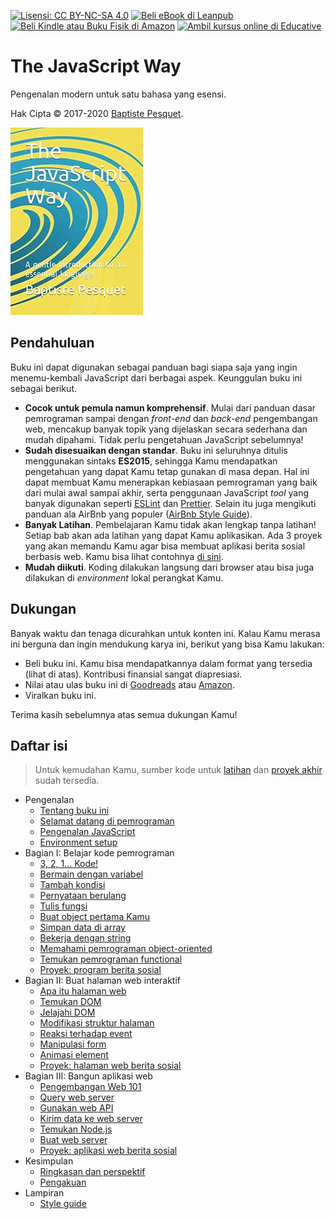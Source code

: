 [![Lisensi: CC BY-NC-SA 4.0](https://img.shields.io/badge/License-CC%20BY--NC--SA%204.0-blue.svg)](LICENSE)
[![Beli eBook di Leanpub](https://img.shields.io/badge/Buy-Leanpub-yellow.svg)](https://leanpub.com/thejsway)
[![Beli Kindle atau Buku Fisik di Amazon](https://img.shields.io/badge/Buy-Amazon-orange.svg)](https://www.amazon.com/dp/2956444611?ref_=pe_3052080_397514860)
[![Ambil kursus online di Educative](https://img.shields.io/badge/Buy-Educative-red.svg)](https://www.educative.io/courses/the-complete-javascript-course-build-a-real-world-app-from-scratch)

# The JavaScript Way

Pengenalan modern untuk satu bahasa yang esensi.

Hak Cipta © 2017-2020 [Baptiste Pesquet](http://bpesquet.fr).

[![Sampul Buku](cover.jpg)](https://www.amazon.com/dp/2956444611?ref_=pe_3052080_397514860)

## Pendahuluan

Buku ini dapat digunakan sebagai panduan bagi siapa saja yang ingin menemu-kembali JavaScript dari berbagai aspek. Keunggulan buku ini sebagai berikut.

* **Cocok untuk pemula namun komprehensif**. Mulai dari panduan dasar pemrograman sampai dengan *front-end* dan *back-end* pengembangan web, mencakup banyak topik yang dijelaskan secara sederhana dan mudah dipahami. Tidak perlu pengetahuan JavaScript sebelumnya!
* **Sudah disesuaikan dengan standar**. Buku ini seluruhnya ditulis menggunakan sintaks **ES2015**, sehingga Kamu mendapatkan pengetahuan yang dapat Kamu tetap gunakan di masa depan. Hal ini dapat membuat Kamu menerapkan kebiasaan pemrograman yang baik dari mulai awal sampai akhir, serta penggunaan JavaScript *tool* yang banyak digunakan seperti [ESLint](http://eslint.org) dan [Prettier](https://github.com/prettier/prettier). Selain itu juga mengikuti panduan ala AirBnb yang populer ([AirBnb Style Guide](https://github.com/airbnb/javascript)).
* **Banyak Latihan**. Pembelajaran Kamu tidak akan lengkap tanpa latihan! Setiap bab akan ada latihan yang dapat Kamu aplikasikan. Ada 3 proyek yang akan memandu Kamu agar bisa membuat aplikasi berita sosial berbasis web. Kamu bisa lihat contohnya [di sini](https://thejsway-publink.herokuapp.com).
* **Mudah diikuti**. Koding dilakukan langsung dari browser atau bisa juga dilakukan di *environment* lokal perangkat Kamu.

## Dukungan

Banyak waktu dan tenaga dicurahkan untuk konten ini. Kalau Kamu merasa ini berguna dan ingin mendukung karya ini, berikut yang bisa Kamu lakukan:

* Beli buku ini. Kamu bisa mendapatkannya dalam format yang tersedia (lihat di atas). Kontribusi finansial sangat diapresiasi.
* Nilai atau ulas buku ini di [Goodreads](https://www.goodreads.com/book/show/35875290-the-javascript-way-a-modern-introduction-to-an-essential-language?from_search=true) atau [Amazon](https://www.amazon.com/dp/2956444611?ref_=pe_3052080_397514860).
* Viralkan buku ini.

Terima kasih sebelumnya atas semua dukungan Kamu!

## Daftar isi

> Untuk kemudahan Kamu, sumber kode untuk [latihan](https://github.com/thejsway/thejsway-code) dan [proyek akhir](https://github.com/thejsway/thejsway-publink) sudah tersedia.

* Pengenalan
  * [Tentang buku ini](manuscript/intro01.md)
  * [Selamat datang di pemrograman](manuscript/intro02.md)
  * [Pengenalan JavaScript](manuscript/intro03.md)
  * [Environment setup](manuscript/intro04.md)
* Bagian I: Belajar kode pemrograman
  * [3, 2, 1... Kode!](manuscript/chapter01.md)
  * [Bermain dengan variabel](manuscript/chapter02.md)
  * [Tambah kondisi](manuscript/chapter03.md)
  * [Pernyataan berulang](manuscript/chapter04.md)
  * [Tulis fungsi](manuscript/chapter05.md)
  * [Buat object pertama Kamu](manuscript/chapter06.md)
  * [Simpan data di array](manuscript/chapter07.md)
  * [Bekerja dengan string](manuscript/chapter08.md)
  * [Memahami pemrograman object-oriented](manuscript/chapter09.md)
  * [Temukan pemrograman functional](manuscript/chapter10.md)
  * [Proyek: program berita sosial](manuscript/chapter11.md)
* Bagian II: Buat halaman web interaktif 
  * [Apa itu halaman web](manuscript/chapter12.md)
  * [Temukan DOM](manuscript/chapter13.md)
  * [Jelajahi DOM](manuscript/chapter14.md)
  * [Modifikasi struktur halaman](manuscript/chapter15.md)
  * [Reaksi terhadap event](manuscript/chapter16.md)
  * [Manipulasi form](manuscript/chapter17.md)
  * [Animasi element](manuscript/chapter18.md)
  * [Proyek: halaman web berita sosial](manuscript/chapter19.md)
* Bagian III: Bangun aplikasi web
  * [Pengembangan Web 101](manuscript/chapter20.md)
  * [Query web server](manuscript/chapter21.md)
  * [Gunakan web API](manuscript/chapter22.md)
  * [Kirim data ke web server](manuscript/chapter23.md)
  * [Temukan Node.js](manuscript/chapter24.md)
  * [Buat web server](manuscript/chapter25.md)
  * [Proyek: aplikasi web berita sosial](manuscript/chapter26.md)
* Kesimpulan
  * [Ringkasan dan perspektif](manuscript/concl01.md)
  * [Pengakuan](manuscript/concl02.md)
* Lampiran
  * [Style guide](manuscript/appendix02.md)
